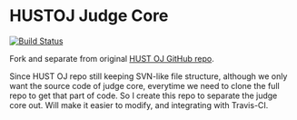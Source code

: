 # HUSTOJ Judge Core

[![Build Status](https://travis-ci.org/BLumia/HUSTOJ-Core.svg?branch=master)](https://travis-ci.org/BLumia/HUSTOJ-Core)

Fork and separate from original [HUST OJ GitHub repo](https://github.com/zhblue/hustoj/). 

Since HUST OJ repo still keeping SVN-like file structure, although we only want the source code of judge core, everytime we need to clone the full repo to get that part of code. So I create this repo to separate the judge core out. Will make it easier to modify, and integrating with Travis-CI. 